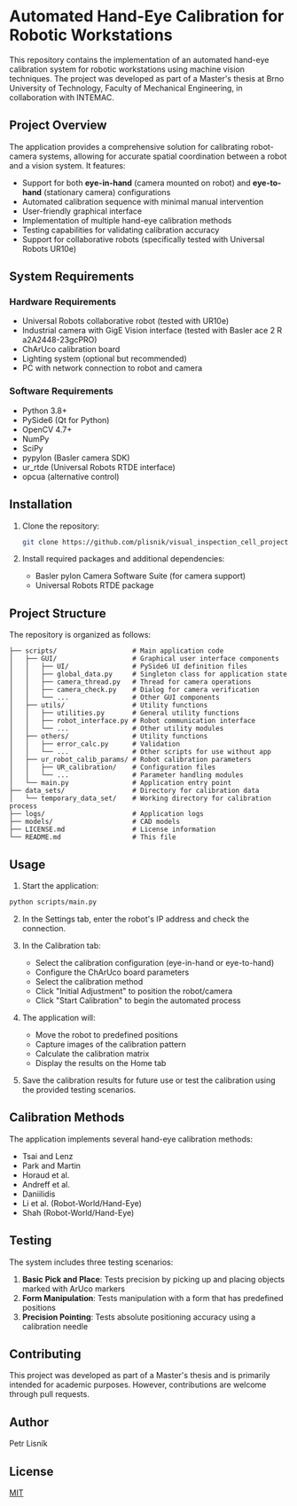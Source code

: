 # Automated Hand-Eye Calibration for Robotic Workstations

This repository contains the implementation of an automated hand-eye calibration system for robotic workstations using machine vision techniques. The project was developed as part of a Master's thesis at Brno University of Technology, Faculty of Mechanical Engineering, in collaboration with INTEMAC.

## Project Overview

The application provides a comprehensive solution for calibrating robot-camera systems, allowing for accurate spatial coordination between a robot and a vision system. It features:

- Support for both **eye-in-hand** (camera mounted on robot) and **eye-to-hand** (stationary camera) configurations
- Automated calibration sequence with minimal manual intervention
- User-friendly graphical interface
- Implementation of multiple hand-eye calibration methods
- Testing capabilities for validating calibration accuracy
- Support for collaborative robots (specifically tested with Universal Robots UR10e)

## System Requirements

### Hardware Requirements
- Universal Robots collaborative robot (tested with UR10e)
- Industrial camera with GigE Vision interface (tested with Basler ace 2 R a2A2448-23gcPRO)
- ChArUco calibration board
- Lighting system (optional but recommended)
- PC with network connection to robot and camera

### Software Requirements
- Python 3.8+
- PySide6 (Qt for Python)
- OpenCV 4.7+
- NumPy
- SciPy
- pypylon (Basler camera SDK)
- ur_rtde (Universal Robots RTDE interface)
- opcua (alternative control)

## Installation
1. Clone the repository:
   ```bash
   git clone https://github.com/plisnik/visual_inspection_cell_project.git
   ```

2. Install required packages and additional dependencies:
   - Basler pylon Camera Software Suite (for camera support)
   - Universal Robots RTDE package

## Project Structure

The repository is organized as follows:

```
├── scripts/                   # Main application code
│   ├── GUI/                   # Graphical user interface components
│   │   ├── UI/                # PySide6 UI definition files
│   │   ├── global_data.py     # Singleton class for application state
│   │   ├── camera_thread.py   # Thread for camera operations
│   │   ├── camera_check.py    # Dialog for camera verification
│   │   └── ...                # Other GUI components
│   ├── utils/                 # Utility functions
│   │   ├── utilities.py       # General utility functions
│   │   ├── robot_interface.py # Robot communication interface
│   │   └── ...                # Other utility modules
│   ├── others/                # Utility functions
│   │   ├── error_calc.py      # Validation
│   │   └── ...                # Other scripts for use without app
│   ├── ur_robot_calib_params/ # Robot calibration parameters
│   │   ├── UR_calibration/    # Configuration files
│   │   └── ...                # Parameter handling modules
│   └── main.py                # Application entry point
├── data_sets/                 # Directory for calibration data
│   └── temporary_data_set/    # Working directory for calibration process
├── logs/                      # Application logs
├── models/                    # CAD models
├── LICENSE.md                 # License information
└── README.md                  # This file
```

## Usage

1. Start the application:
```bash
python scripts/main.py
```

2. In the Settings tab, enter the robot's IP address and check the connection.

3. In the Calibration tab:
   - Select the calibration configuration (eye-in-hand or eye-to-hand)
   - Configure the ChArUco board parameters
   - Select the calibration method
   - Click "Initial Adjustment" to position the robot/camera
   - Click "Start Calibration" to begin the automated process

4. The application will:
   - Move the robot to predefined positions
   - Capture images of the calibration pattern
   - Calculate the calibration matrix
   - Display the results on the Home tab

5. Save the calibration results for future use or test the calibration using the provided testing scenarios.

## Calibration Methods

The application implements several hand-eye calibration methods:

- Tsai and Lenz
- Park and Martin
- Horaud et al.
- Andreff et al.
- Daniilidis
- Li et al. (Robot-World/Hand-Eye)
- Shah (Robot-World/Hand-Eye)

## Testing

The system includes three testing scenarios:

1. **Basic Pick and Place**: Tests precision by picking up and placing objects marked with ArUco markers
2. **Form Manipulation**: Tests manipulation with a form that has predefined positions
3. **Precision Pointing**: Tests absolute positioning accuracy using a calibration needle

## Contributing

This project was developed as part of a Master's thesis and is primarily intended for academic purposes. However, contributions are welcome through pull requests.

## Author

Petr Lisník

## License
[MIT](https://choosealicense.com/licenses/mit/)
